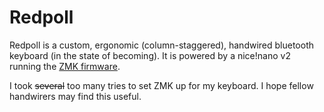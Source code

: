 # Redpoll

Redpoll is a custom, ergonomic (column-staggered), handwired bluetooth keyboard (in the state of becoming). It is powered by a nice!nano v2 running the [ZMK firmware](https://zmk.dev/). 

I took ~~several~~ too many tries to set ZMK up for my keyboard. I hope fellow handwirers may find this useful.
